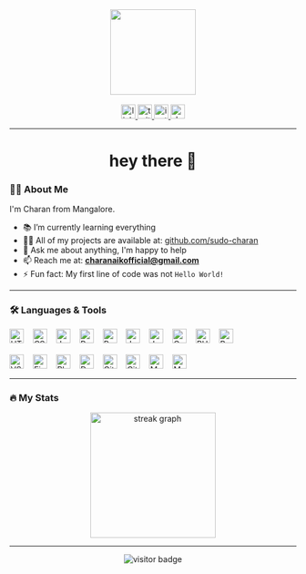 <div align="center">
  <img height="150" src="https://media.giphy.com/media/M9gbBd9nbDrOTu1Mqx/giphy.gif" />
</div>

<br/>

<div align="center">
  <a href="https://www.linkedin.com/in/charanrajm" target="_blank">
    <img src="https://img.shields.io/static/v1?message=LinkedIn&logo=linkedin&label=&color=0077B5&logoColor=white&labelColor=&style=for-the-badge" height="25" alt="linkedin logo" />
  </a>
  <a href="https://x.com/charan_naikk" target="_blank">
    <img src="https://img.shields.io/static/v1?message=Twitter&logo=twitter&label=&color=1DA1F2&logoColor=white&labelColor=&style=for-the-badge" height="25" alt="twitter logo" />
  </a>
  <a href="https://www.instagram.com/heyy.charann_?igsh=czF3ZW12a3NtdXRi" target="_blank">
    <img src="https://img.shields.io/static/v1?message=Instagram&logo=instagram&label=&color=E4405F&logoColor=white&labelColor=&style=for-the-badge" height="25" alt="instagram logo" />
  </a>
  <a href="https://dev.to/charannaik" target="_blank">
    <img src="https://img.shields.io/static/v1?message=dev.to&logo=dev.to&label=&color=0A0A0A&logoColor=white&labelColor=&style=for-the-badge" height="25" alt="devto logo" />
  </a>
</div>

---

<h1 align="center">hey there 👋</h1>

### 👩‍💻 About Me

I'm Charan from Mangalore.  
- 📚 I’m currently learning everything  
- 👨‍💻 All of my projects are available at: [github.com/sudo-charan](https://github.com/sudo-charan)  
- 💬 Ask me about anything, I'm happy to help  
- 📫 Reach me at: **charanaikofficial@gmail.com**  
- ⚡ Fun fact: My first line of code was not `Hello World!`

---

### 🛠 Languages & Tools

<div align="left">
  <img src="https://cdn.jsdelivr.net/gh/devicons/devicon/icons/html5/html5-original.svg" height="25" alt="HTML5" />
  <img width="8"/>
  <img src="https://cdn.jsdelivr.net/gh/devicons/devicon/icons/css3/css3-original.svg" height="25" alt="CSS3" />
  <img width="8"/>
  <img src="https://cdn.jsdelivr.net/gh/devicons/devicon/icons/javascript/javascript-original.svg" height="25" alt="JavaScript" />
  <img width="8"/>
  <img src="https://cdn.jsdelivr.net/gh/devicons/devicon/icons/react/react-original.svg" height="25" alt="React" />
  <img width="8"/>
  <img src="https://cdn.jsdelivr.net/gh/devicons/devicon/icons/python/python-original.svg" height="25" alt="Python" />
  <img width="8"/>
  <img src="https://cdn.jsdelivr.net/gh/devicons/devicon/icons/jupyter/jupyter-original.svg" height="25" alt="Jupyter" />
  <img width="8"/>
  <img src="https://cdn.jsdelivr.net/gh/devicons/devicon/icons/java/java-original.svg" height="25" alt="Java" />
  <img width="8"/>
  <img src="https://cdn.jsdelivr.net/gh/devicons/devicon/icons/c/c-original.svg" height="25" alt="C" />
  <img width="8"/>
  <img src="https://cdn.jsdelivr.net/gh/devicons/devicon/icons/php/php-original.svg" height="25" alt="PHP" />
  <img width="8"/>
  <img src="https://cdn.jsdelivr.net/gh/devicons/devicon/icons/bootstrap/bootstrap-original.svg" height="25" alt="Bootstrap" />
</div>

<br/>

<div align="left">
  <img src="https://cdn.jsdelivr.net/gh/devicons/devicon/icons/vscode/vscode-original.svg" height="25" alt="VSCode" />
  <img width="8"/>
  <img src="https://cdn.jsdelivr.net/gh/devicons/devicon/icons/figma/figma-original.svg" height="25" alt="Figma" />
  <img width="8"/>
  <img src="https://cdn.jsdelivr.net/gh/devicons/devicon/icons/photoshop/photoshop-plain.svg" height="25" alt="Photoshop" />
  <img width="8"/>
  <img src="https://cdn.jsdelivr.net/gh/devicons/devicon/icons/docker/docker-original.svg" height="25" alt="Docker" />
  <img width="8"/>
  <img src="https://cdn.jsdelivr.net/gh/devicons/devicon/icons/git/git-original.svg" height="25" alt="Git" />
  <img width="8"/>
  <img src="https://cdn.jsdelivr.net/gh/devicons/devicon/icons/github/github-original.svg" height="25" alt="GitHub" />
  <img width="8"/>
  <img src="https://cdn.jsdelivr.net/gh/devicons/devicon/icons/mongodb/mongodb-original.svg" height="25" alt="MongoDB" />
  <img width="8"/>
  <img src="https://cdn.jsdelivr.net/gh/devicons/devicon/icons/mysql/mysql-original.svg" height="25" alt="MySQL" />
</div>

---

### 🔥 My Stats

<div align="center">
  <img src="https://streak-stats.demolab.com?user=sudo-charan&locale=en&mode=daily&theme=dark&hide_border=false&border_radius=5&order=3" height="220" alt="streak graph" />
</div>

---

<div align="center">
  <img src="https://visitor-badge.laobi.icu/badge?page_id=sudo-charan.sudo-charan&" alt="visitor badge" />
</div>
